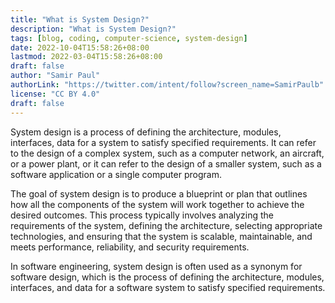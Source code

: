 ```yaml
---
title: "What is System Design?"
description: "What is System Design?"
tags: [blog, coding, computer-science, system-design]
date: 2022-10-04T15:58:26+08:00
lastmod: 2022-03-04T15:58:26+08:00
draft: false
author: "Samir Paul"
authorLink: "https://twitter.com/intent/follow?screen_name=SamirPaulb"
license: "CC BY 4.0"
draft: false
---
```


System design is a process of defining the architecture, modules, interfaces, data for a system to satisfy specified requirements. It can refer to the design of a complex system, such as a computer network, an aircraft, or a power plant, or it can refer to the design of a smaller system, such as a software application or a single computer program.

The goal of system design is to produce a blueprint or plan that outlines how all the components of the system will work together to achieve the desired outcomes. This process typically involves analyzing the requirements of the system, defining the architecture, selecting appropriate technologies, and ensuring that the system is scalable, maintainable, and meets performance, reliability, and security requirements.

In software engineering, system design is often used as a synonym for software design, which is the process of defining the architecture, modules, interfaces, and data for a software system to satisfy specified requirements.



<script async src="https://pagead2.googlesyndication.com/pagead/js/adsbygoogle.js?client=ca-pub-8274401353019049"
     crossorigin="anonymous"></script>
<!-- Display ads -->
<ins class="adsbygoogle"
     style="display:block"
     data-ad-client="ca-pub-8274401353019049"
     data-ad-slot="5522300086"
     data-ad-format="auto"
     data-full-width-responsive="true"></ins>
<script>
     (adsbygoogle = window.adsbygoogle || []).push({});
</script>